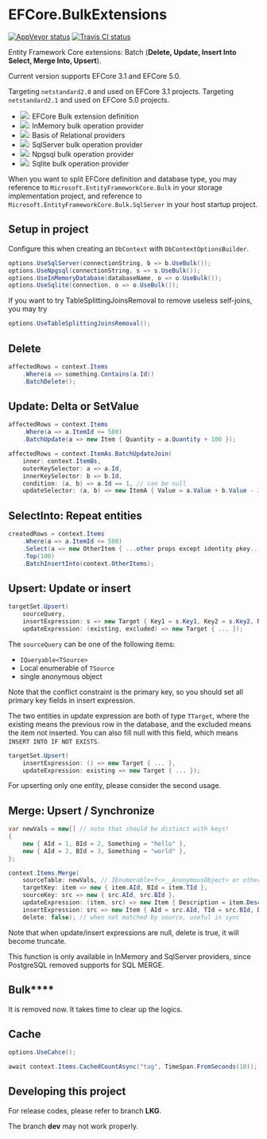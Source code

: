 # EFCore.BulkExtensions

[![AppVeyor status](https://ci.appveyor.com/api/projects/status/8damo2nfqc2sbc2g?svg=true)](https://ci.appveyor.com/project/yang-er/efcore-bulkext) [![Travis CI status](https://travis-ci.com/yang-er/efcore-ext.svg?branch=dev&status=started)](https://travis-ci.com/github/yang-er/efcore-ext)

Entity Framework Core extensions: Batch (**Delete, Update, Insert Into Select, Merge Into, Upsert**).

Current version supports EFCore 3.1 and EFCore 5.0.

Targeting `netstandard2.0` and used on EFCore 3.1 projects.
Targeting `netstandard2.1` and used on EFCore 5.0 projects.

- [![](https://img.shields.io/endpoint?url=https%3A%2F%2Fnuget.xylab.fun%2Fv3%2Fpackage%2FMicrosoft.EntityFrameworkCore.Bulk%2Fshields-io.json)](https://nuget.xylab.fun/packages/Microsoft.EntityFrameworkCore.Bulk): EFCore Bulk extension definition
- [![](https://img.shields.io/endpoint?url=https%3A%2F%2Fnuget.xylab.fun%2Fv3%2Fpackage%2FMicrosoft.EntityFrameworkCore.Bulk.InMemory%2Fshields-io.json)](https://nuget.xylab.fun/packages/Microsoft.EntityFrameworkCore.Bulk.InMemory): InMemory bulk operation provider
- [![](https://img.shields.io/endpoint?url=https%3A%2F%2Fnuget.xylab.fun%2Fv3%2Fpackage%2FMicrosoft.EntityFrameworkCore.Bulk.Relational%2Fshields-io.json)](https://nuget.xylab.fun/packages/Microsoft.EntityFrameworkCore.Bulk.Relational): Basis of Relational providers
- [![](https://img.shields.io/endpoint?url=https%3A%2F%2Fnuget.xylab.fun%2Fv3%2Fpackage%2FMicrosoft.EntityFrameworkCore.Bulk.SqlServer%2Fshields-io.json)](https://nuget.xylab.fun/packages/Microsoft.EntityFrameworkCore.Bulk.SqlServer): SqlServer bulk operation provider
- [![](https://img.shields.io/endpoint?url=https%3A%2F%2Fnuget.xylab.fun%2Fv3%2Fpackage%2FMicrosoft.EntityFrameworkCore.Bulk.PostgreSql%2Fshields-io.json)](https://nuget.xylab.fun/packages/Microsoft.EntityFrameworkCore.Bulk.PostgreSql): Npgsql bulk operation provider
- [![](https://img.shields.io/endpoint?url=https%3A%2F%2Fnuget.xylab.fun%2Fv3%2Fpackage%2FMicrosoft.EntityFrameworkCore.Bulk.Sqlite%2Fshields-io.json)](https://nuget.xylab.fun/packages/Microsoft.EntityFrameworkCore.Bulk.Sqlite): Sqlite bulk operation provider

When you want to split EFCore definition and database type, you may reference to `Microsoft.EntityFrameworkCore.Bulk` in your storage implementation project, and reference to `Microsoft.EntityFrameworkCore.Bulk.SqlServer` in your host startup project.

## Setup in project

Configure this when creating an `DbContext` with `DbContextOptionsBuilder`.

```csharp
options.UseSqlServer(connectionString, b => b.UseBulk());
options.UseNpgsql(connectionString, s => s.UseBulk());
options.UseInMemoryDatabase(databaseName, o => o.UseBulk());
options.UseSqlite(connection, o => o.UseBulk());
```

If you want to try TableSplittingJoinsRemoval to remove useless self-joins, you may try

```csharp
options.UseTableSplittingJoinsRemoval();
```

## Delete

```csharp
affectedRows = context.Items
    .Where(a => something.Contains(a.Id))
    .BatchDelete();
```

## Update: Delta or SetValue

```csharp
affectedRows = context.Items
    .Where(a => a.ItemId <= 500)
    .BatchUpdate(a => new Item { Quantity = a.Quantity + 100 });

affectedRows = context.ItemAs.BatchUpdateJoin(
    inner: context.ItemBs,
    outerKeySelector: a => a.Id,
    innerKeySelector: b => b.Id,
    condition: (a, b) => a.Id == 1, // can be null
    updateSelector: (a, b) => new ItemA { Value = a.Value + b.Value - 3 });
```

## SelectInto: Repeat entities

```csharp
createdRows = context.Items
    .Where(a => a.ItemId <= 500)
    .Select(a => new OtherItem { ...other props except identity pkey... })
    .Top(100)
    .BatchInsertInto(context.OtherItems);
```

## Upsert: Update or insert

```csharp
targetSet.Upsert(
    sourceQuery,
    insertExpression: s => new Target { Key1 = s.Key1, Key2 = s.Key2, NormalProp = s.NormalProp },
    updateExpression: (existing, excluded) => new Target { ... });
```

The `sourceQuery` can be one of the following items:
- `IQueryable<TSource>`
- Local enumerable of `TSource`
- single anonymous object

Note that the conflict constraint is the primary key, so you should set all primary key fields in insert expression.

The two entities in update expression are both of type `TTarget`, where the existing means the previous row in the database, and the excluded means the item not inserted. You can also fill null with this field, which means `INSERT INTO IF NOT EXISTS`.

```csharp
targetSet.Upsert(
    insertExpression: () => new Target { ... },
    updateExpression: existing => new Target { ... });
```

For upserting only one entity, please consider the second usage.

## Merge: Upsert / Synchronize

```csharp
var newVals = new[] // note that should be distinct with keys!
{
    new { AId = 1, BId = 2, Something = "hello" },
    new { AId = 2, BId = 3, Something = "world" },
};

context.Items.Merge(
    sourceTable: newVals, // IEnumerable<f<>__AnonymousObject> or other IQueryable
    targetKey: item => new { item.AId, BId = item.TId },
    sourceKey: src => new { src.AId, src.BId },
    updateExpression: (item, src) => new Item { Description = item.Description + src.Something }, // can be null
    insertExpression: src => new Item { AId = src.AId, TId = src.BId, Description = src.Something }, // can be null, and ignore identity pkey
    delete: false); // when not matched by source, useful in sync
```

Note that when update/insert expressions are null, delete is true, it will become truncate.

This function is only available in InMemory and SqlServer providers, since PostgreSQL removed supports for SQL MERGE.

## Bulk\*\*\*\*

It is removed now. It takes time to clear up the logics.

## Cache

```csharp
options.UseCahce();

await context.Items.CachedCountAsync("tag", TimeSpan.FromSeconds(10));
```

## Developing this project

For release codes, please refer to branch **LKG**.

The branch **dev** may not work properly.
